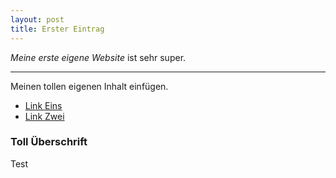 ```yaml
---
layout: post
title: Erster Eintrag
---
```


*Meine erste eigene Website* ist sehr super.

-----

Meinen tollen eigenen Inhalt einfügen.

* [Link Eins](http://gugaruz.net)
* [Link Zwei](http://trust.nobody.at)

### Toll Überschrift

Test